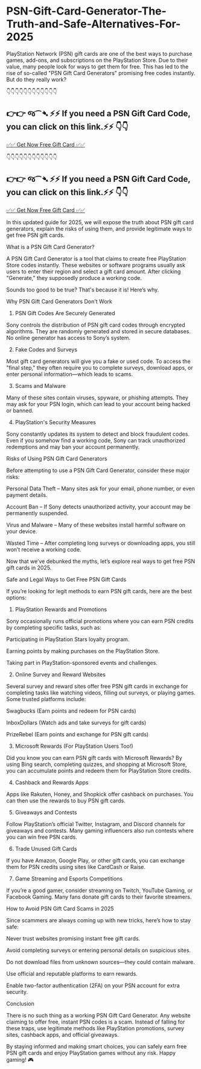 # PSN-Gift-Card-Generator-The-Truth-and-Safe-Alternatives-For-2025
PlayStation Network (PSN) gift cards are one of the best ways to purchase games, add-ons, and subscriptions on the PlayStation Store. Due to their value, many people look for ways to get them for free. This has led to the rise of so-called "PSN Gift Card Generators" promising free codes instantly. But do they really work?


👇👇👇👇👇👇👇👇👇👇👇👇

   👉👉 જ⁀➴ ⚡⚡ If you need a PSN Gift Card Code, you can click on this link.⚡⚡ 👇👇
------------------------------------------------------------------------------------------------
[✅✅ Get Now Free Gift Card ✅✅](https://lucky.topgiftcardusa.com/p18/ad17.html)



👇👇👇👇👇👇👇👇👇👇👇👇

   👉👉 જ⁀➴ ⚡⚡ If you need a PSN Gift Card Code, you can click on this link.⚡⚡ 👇👇
------------------------------------------------------------------------------------------------
[✅✅ Get Now Free Gift Card ✅✅](https://lucky.topgiftcardusa.com/p18/ad17.html)



In this updated guide for 2025, we will expose the truth about PSN gift card generators, explain the risks of using them, and provide legitimate ways to get free PSN gift cards.

What is a PSN Gift Card Generator?

A PSN Gift Card Generator is a tool that claims to create free PlayStation Store codes instantly. These websites or software programs usually ask users to enter their region and select a gift card amount. After clicking "Generate," they supposedly produce a working code.

Sounds too good to be true? That's because it is! Here’s why.

Why PSN Gift Card Generators Don't Work

1. PSN Gift Codes Are Securely Generated

Sony controls the distribution of PSN gift card codes through encrypted algorithms. They are randomly generated and stored in secure databases. No online generator has access to Sony’s system.

2. Fake Codes and Surveys

Most gift card generators will give you a fake or used code. To access the "final step," they often require you to complete surveys, download apps, or enter personal information—which leads to scams.

3. Scams and Malware

Many of these sites contain viruses, spyware, or phishing attempts. They may ask for your PSN login, which can lead to your account being hacked or banned.

4. PlayStation's Security Measures

Sony constantly updates its system to detect and block fraudulent codes. Even if you somehow find a working code, Sony can track unauthorized redemptions and may ban your account permanently.

Risks of Using PSN Gift Card Generators

Before attempting to use a PSN Gift Card Generator, consider these major risks:

Personal Data Theft – Many sites ask for your email, phone number, or even payment details.

Account Ban – If Sony detects unauthorized activity, your account may be permanently suspended.

Virus and Malware – Many of these websites install harmful software on your device.

Wasted Time – After completing long surveys or downloading apps, you still won’t receive a working code.

Now that we’ve debunked the myths, let’s explore real ways to get free PSN gift cards in 2025.

Safe and Legal Ways to Get Free PSN Gift Cards

If you’re looking for legit methods to earn PSN gift cards, here are the best options:

1. PlayStation Rewards and Promotions

Sony occasionally runs official promotions where you can earn PSN credits by completing specific tasks, such as:

Participating in PlayStation Stars loyalty program.

Earning points by making purchases on the PlayStation Store.

Taking part in PlayStation-sponsored events and challenges.

2. Online Survey and Reward Websites

Several survey and reward sites offer free PSN gift cards in exchange for completing tasks like watching videos, filling out surveys, or playing games. Some trusted platforms include:

Swagbucks (Earn points and redeem for PSN cards)

InboxDollars (Watch ads and take surveys for gift cards)

PrizeRebel (Earn points and exchange for PSN gift cards)

3. Microsoft Rewards (For PlayStation Users Too!)

Did you know you can earn PSN gift cards with Microsoft Rewards? By using Bing search, completing quizzes, and shopping at Microsoft Store, you can accumulate points and redeem them for PlayStation Store credits.

4. Cashback and Rewards Apps

Apps like Rakuten, Honey, and Shopkick offer cashback on purchases. You can then use the rewards to buy PSN gift cards.

5. Giveaways and Contests

Follow PlayStation’s official Twitter, Instagram, and Discord channels for giveaways and contests. Many gaming influencers also run contests where you can win free PSN cards.

6. Trade Unused Gift Cards

If you have Amazon, Google Play, or other gift cards, you can exchange them for PSN credits using sites like CardCash or Raise.

7. Game Streaming and Esports Competitions

If you’re a good gamer, consider streaming on Twitch, YouTube Gaming, or Facebook Gaming. Many fans donate gift cards to their favorite streamers.

How to Avoid PSN Gift Card Scams in 2025

Since scammers are always coming up with new tricks, here’s how to stay safe:

Never trust websites promising instant free gift cards.

Avoid completing surveys or entering personal details on suspicious sites.

Do not download files from unknown sources—they could contain malware.

Use official and reputable platforms to earn rewards.

Enable two-factor authentication (2FA) on your PSN account for extra security.

Conclusion

There is no such thing as a working PSN Gift Card Generator. Any website claiming to offer free, instant PSN codes is a scam. Instead of falling for these traps, use legitimate methods like PlayStation promotions, survey sites, cashback apps, and official giveaways.

By staying informed and making smart choices, you can safely earn free PSN gift cards and enjoy PlayStation games without any risk. Happy gaming! 🎮
